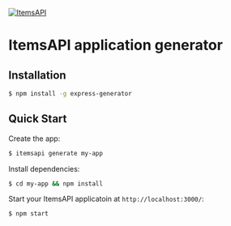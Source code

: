 [![ItemsAPI](http://res.cloudinary.com/abcdefgh123456/image/upload/c_scale,w_150/v1479983228/t2BmYaxc_k705u7.jpg)](https://www.itemsapi.com/)

# ItemsAPI application generator

## Installation

```sh
$ npm install -g express-generator
```

## Quick Start

Create the app:

```bash
$ itemsapi generate my-app 
```

Install dependencies:

```bash
$ cd my-app && npm install 
```

Start your ItemsAPI applicatoin at `http://localhost:3000/`:

```bash
$ npm start
```
